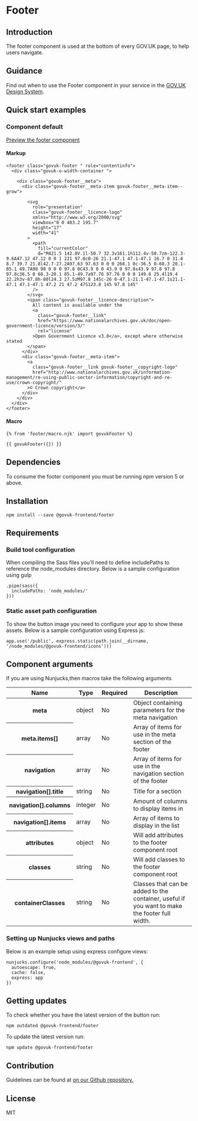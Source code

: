 # Footer

## Introduction

The footer component is used at the bottom of every GOV.UK page, to help users navigate.

## Guidance

Find out when to use the Footer component in your service in the [GOV.UK Design System](https://govuk-design-system-production.cloudapps.digital/components/footer).

## Quick start examples

### Component default

[Preview the footer component](http://govuk-frontend-review.herokuapp.com/components/footer/preview)

#### Markup

    <footer class="govuk-footer " role="contentinfo">
      <div class="govuk-o-width-container ">

        <div class="govuk-footer__meta">
          <div class="govuk-footer__meta-item govuk-footer__meta-item--grow">

            <svg
              role="presentation"
              class="govuk-footer__licence-logo"
              xmlns="http://www.w3.org/2000/svg"
              viewbox="0 0 483.2 195.7"
              height="17"
              width="41"
            >
              <path
                fill="currentColor"
                d="M421.5 142.8V.1l-50.7 32.3v161.1h112.4v-50.7zm-122.3-9.6A47.12 47.12 0 0 1 221 97.8c0-26 21.1-47.1 47.1-47.1 16.7 0 31.4 8.7 39.7 21.8l42.7-27.2A97.63 97.63 0 0 0 268.1 0c-36.5 0-68.3 20.1-85.1 49.7A98 98 0 0 0 97.8 0C43.9 0 0 43.9 0 97.8s43.9 97.8 97.8 97.8c36.5 0 68.3-20.1 85.1-49.7a97.76 97.76 0 0 0 149.6 25.4l19.4 22.2h3v-87.8h-80l24.3 27.5zM97.8 145c-26 0-47.1-21.1-47.1-47.1s21.1-47.1 47.1-47.1 47.2 21 47.2 47S123.8 145 97.8 145"
              />
            </svg>
            <span class="govuk-footer__licence-description">
              All content is available under the
              <a
                class="govuk-footer__link"
                href="https://www.nationalarchives.gov.uk/doc/open-government-licence/version/3/"
                rel="license"
              >Open Government Licence v3.0</a>, except where otherwise stated
            </span>
          </div>
          <div class="govuk-footer__meta-item">
            <a
              class="govuk-footer__link govuk-footer__copyright-logo"
              href="http://www.nationalarchives.gov.uk/information-management/re-using-public-sector-information/copyright-and-re-use/crown-copyright/"
            >© Crown copyright</a>
          </div>
        </div>
      </div>
    </footer>

#### Macro

    {% from 'footer/macro.njk' import govukFooter %}

    {{ govukFooter({}) }}

## Dependencies

To consume the footer component you must be running npm version 5 or above.

## Installation

    npm install --save @govuk-frontend/footer

## Requirements

### Build tool configuration

When compiling the Sass files you'll need to define includePaths to reference the node_modules directory. Below is a sample configuration using gulp

    .pipe(sass({
      includePaths: 'node_modules/'
    }))

### Static asset path configuration

To show the button image you need to configure your app to show these assets. Below is a sample configuration using Express js:

    app.use('/public', express.static(path.join(__dirname, '/node_modules/@govuk-frontend/icons')))

## Component arguments

If you are using Nunjucks,then macros take the following arguments

<table class="govuk-table">

<thead class="govuk-table__head">

<tr class="govuk-table__row">

<th class="govuk-table__header" scope="col">Name</th>

<th class="govuk-table__header" scope="col">Type</th>

<th class="govuk-table__header" scope="col">Required</th>

<th class="govuk-table__header" scope="col">Description</th>

</tr>

</thead>

<tbody class="govuk-table__body">

<tr class="govuk-table__row">

<th class="govuk-table__header" scope="row">meta</th>

<td class="govuk-table__cell ">object</td>

<td class="govuk-table__cell ">No</td>

<td class="govuk-table__cell ">Object containing parameters for the meta navigation</td>

</tr>

<tr class="govuk-table__row">

<th class="govuk-table__header" scope="row">meta.items[]</th>

<td class="govuk-table__cell ">array</td>

<td class="govuk-table__cell ">No</td>

<td class="govuk-table__cell ">Array of items for use in the meta section of the footer</td>

</tr>

<tr class="govuk-table__row">

<th class="govuk-table__header" scope="row">navigation</th>

<td class="govuk-table__cell ">array</td>

<td class="govuk-table__cell ">No</td>

<td class="govuk-table__cell ">Array of items for use in the navigation section of the footer</td>

</tr>

<tr class="govuk-table__row">

<th class="govuk-table__header" scope="row">navigation[].title</th>

<td class="govuk-table__cell ">string</td>

<td class="govuk-table__cell ">No</td>

<td class="govuk-table__cell ">Title for a section</td>

</tr>

<tr class="govuk-table__row">

<th class="govuk-table__header" scope="row">navigation[].columns</th>

<td class="govuk-table__cell ">integer</td>

<td class="govuk-table__cell ">No</td>

<td class="govuk-table__cell ">Amount of columns to display items in</td>

</tr>

<tr class="govuk-table__row">

<th class="govuk-table__header" scope="row">navigation[].items</th>

<td class="govuk-table__cell ">array</td>

<td class="govuk-table__cell ">No</td>

<td class="govuk-table__cell ">Array of items to display in the list</td>

</tr>

<tr class="govuk-table__row">

<th class="govuk-table__header" scope="row">attributes</th>

<td class="govuk-table__cell ">object</td>

<td class="govuk-table__cell ">No</td>

<td class="govuk-table__cell ">Will add attributes to the footer component root</td>

</tr>

<tr class="govuk-table__row">

<th class="govuk-table__header" scope="row">classes</th>

<td class="govuk-table__cell ">string</td>

<td class="govuk-table__cell ">No</td>

<td class="govuk-table__cell ">Will add classes to the footer component root</td>

</tr>

<tr class="govuk-table__row">

<th class="govuk-table__header" scope="row">containerClasses</th>

<td class="govuk-table__cell ">string</td>

<td class="govuk-table__cell ">No</td>

<td class="govuk-table__cell ">Classes that can be added to the container, useful if you want to make the footer full width.</td>

</tr>

</tbody>

</table>

### Setting up Nunjucks views and paths

Below is an example setup using express configure views:

    nunjucks.configure('node_modules/@govuk-frontend', {
      autoescape: true,
      cache: false,
      express: app
    })

## Getting updates

To check whether you have the latest version of the button run:

    npm outdated @govuk-frontend/footer

To update the latest version run:

    npm update @govuk-frontend/footer

## Contribution

Guidelines can be found at [on our Github repository.](https://github.com/alphagov/govuk-frontend/blob/master/CONTRIBUTING.md "link to contributing guidelines on our github repository")

## License

MIT